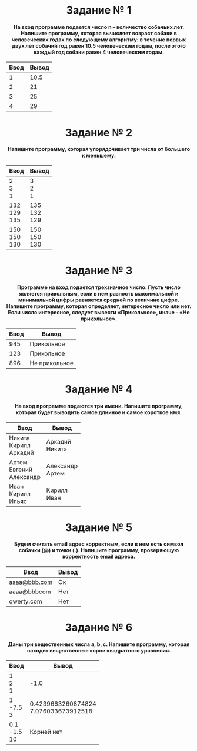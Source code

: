 <h1 align="center">Задание № 1</h1>

<h4 align="center">На вход программе подается число n – количество собачьих лет. Напишите программу, которая вычисляет возраст собаки в человеческих годах по следующему алгоритму: в течение первых двух лет собачий год равен 10.5 человеческим годам, после этого каждый год собаки равен 4 человеческим годам.</h4>

| Ввод | Вывод |
|----------|----------|
| 1 | 10.5 |
| 2 | 21 |
| 3 | 25 |
| 4 | 29 |

<h1 align="center">Задание № 2</h1>

<h4 align="center">Напишите программу, которая упорядочивает три числа от большего к меньшему.</h4>

| Ввод | Вывод |
|----------|----------|
| 2</br>3</br>1 | 3</br>2</br>1 |
| 132</br>129</br>135 | 135</br>132</br>129 |
| 150</br>150</br>130 | 150</br>150</br>130 |

<h1 align="center">Задание № 3</h1>

<h4 align="center">Программе на вход подается трехзначное число. Пусть число является прикольным, если в нем разность максимальной и минимальной цифры равняется средней по величине цифре. Напишите программу, которая определяет, интересное число или нет. Если число интересное, следует вывести «Прикольное», иначе - «Не прикольное».</h4>

| Ввод | Вывод |
|----------|----------|
| 945 | Прикольное |
| 123 | Прикольное |
| 896 | Не прикольное |

<h1 align="center">Задание № 4</h1>

<h4 align="center">На вход программе подаются три имени. Напишите программу, которая будет выводить самое длииное и самое короткое имя.</h4>

| Ввод | Вывод |
|----------|----------|
| Никита</br>Кирилл</br>Аркадий | Аркадий</br>Никита |
| Артем</br>Евгений</br>Александр | Александр</br>Артем |
| Иван</br>Кирилл</br>Ильяс | Кирилл</br>Иван |

<h1 align="center">Задание № 5</h1>

<h4 align="center">Будем считать email адрес корректным, если в нем есть символ собачки (@) и точки (.). Напишите программу, проверяющую корректность email адреса.</h4>

| Ввод | Вывод |
|----------|----------|
| aaaa@bbb.com | Ок |
| aaaa@bbbcom | Нет |
| qwerty.com | Нет |

<h1 align="center">Задание № 6</h1>

<h4 align="center">Даны три вещественных числа a, b, c. Напишите программу, которая находит вещественные корни квадратного уравнения.</h4>

| Ввод | Вывод |
|----------|----------|
| 1</br>2</br>1 | -1.0 |
| 1</br>-7.5</br>3 | 0.4239663260874824</br>7.076033673912518 |
| 0.1</br>-1.5</br>10 | Корней нет |
